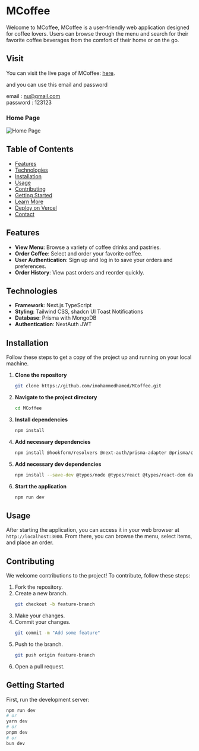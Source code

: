 # MCoffee

Welcome to MCoffee, 
MCoffee is a user-friendly web application designed for coffee lovers. Users can browse through the menu and search for their favorite coffee beverages from the comfort of their home or on the go.

## Visit
You can visit the live page of MCoffee: [here](https://m-coffee-chi.vercel.app/).

and you can use this email and password  

email : nu@gmail.com  
password : 123123  

### Home Page
![Home Page](https://mohammed-h.vercel.app/_next/image?url=%2F_next%2Fstatic%2Fmedia%2FLandingPage.005e6286.png&w=1920&q=100)

## Table of Contents
- [Features](#features)
- [Technologies](#technologies)
- [Installation](#installation)
- [Usage](#usage)
- [Contributing](#contributing)
- [Getting Started](#getting-started)
- [Learn More](#learn-more)
- [Deploy on Vercel](#deploy-on-vercel)
- [Contact](#contact)

## Features

- **View Menu**: Browse a variety of coffee drinks and pastries.
- **Order Coffee**: Select and order your favorite coffee.
- **User Authentication**: Sign up and log in to save your orders and preferences.
- **Order History**: View past orders and reorder quickly.

## Technologies

- **Framework**: Next.js TypeScript
- **Styling**: Tailwind CSS, shadcn UI Toast Notifications
- **Database**: Prisma with MongoDB
- **Authentication**: NextAuth JWT

## Installation

Follow these steps to get a copy of the project up and running on your local machine.

1. **Clone the repository**
    ```bash
    git clone https://github.com/imohammedhamed/MCoffee.git
    ```
2. **Navigate to the project directory**
    ```bash
    cd MCoffee
    ```
3. **Install dependencies**
    ```bash
    npm install
    ```
4. **Add necessary dependencies**
    ```bash
    npm install @hookform/resolvers @next-auth/prisma-adapter @prisma/client @prisma/extension-accelerate @radix-ui/react-alert-dialog @radix-ui/react-avatar @radix-ui/react-dialog @radix-ui/react-label @radix-ui/react-slot @ts-morph/common class-variance-authority clsx framer-motion lucide-react next-auth react react-dom react-hook-form react-hot-toast react-icons shadcn-ui solid-toast sonner tailwind-merge tailwindcss-animate ts-morph zod
    ```
5. **Add necessary dev dependencies**
    ```bash
    npm install --save-dev @types/node @types/react @types/react-dom daisyui eslint eslint-config-next postcss prisma tailwindcss ts-node typescript
    ```
6. **Start the application**
    ```bash
    npm run dev
    ```

## Usage

After starting the application, you can access it in your web browser at `http://localhost:3000`. From there, you can browse the menu, select items, and place an order.

## Contributing

We welcome contributions to the project! To contribute, follow these steps:

1. Fork the repository.
2. Create a new branch.
    ```bash
    git checkout -b feature-branch
    ```
3. Make your changes.
4. Commit your changes.
    ```bash
    git commit -m "Add some feature"
    ```
5. Push to the branch.
    ```bash
    git push origin feature-branch
    ```
6. Open a pull request.

## Getting Started

First, run the development server:

```bash
npm run dev
# or
yarn dev
# or
pnpm dev
# or
bun dev
